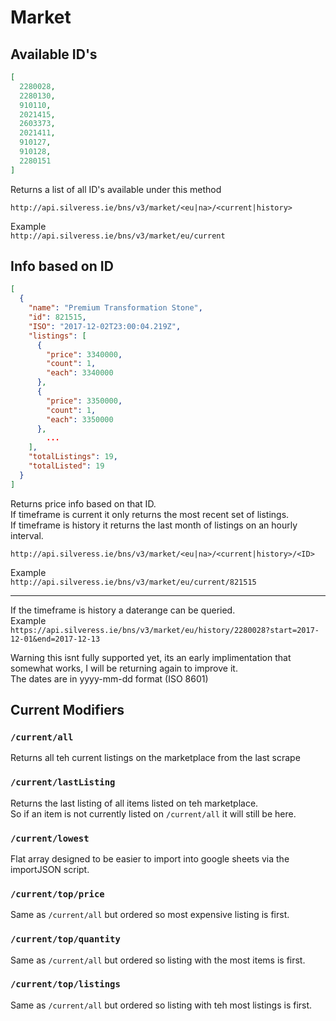 
# Market

## Available ID's

```json
[
  2280028,
  2280130,
  910110,
  2021415,
  2603373,
  2021411,
  910127,
  910128,
  2280151
]
```

Returns a list of all ID's available under this method

`http://api.silveress.ie/bns/v3/market/<eu|na>/<current|history>` 

Example  
`http://api.silveress.ie/bns/v3/market/eu/current`


## Info based on ID

```json
[
  {
    "name": "Premium Transformation Stone",
    "id": 821515,
    "ISO": "2017-12-02T23:00:04.219Z",
    "listings": [
      {
        "price": 3340000,
        "count": 1,
        "each": 3340000
      },
      {
        "price": 3350000,
        "count": 1,
        "each": 3350000
      },
		...
    ],
    "totalListings": 19,
    "totalListed": 19
  }
]
```

Returns price info based on that ID.  
If timeframe is current it only returns the most recent set of listings.  
If timeframe is history it returns the last month of listings on an hourly interval.

`http://api.silveress.ie/bns/v3/market/<eu|na>/<current|history>/<ID>`  

Example  
`http://api.silveress.ie/bns/v3/market/eu/current/821515`

****

If the timeframe is history a daterange can be queried.  
Example  
`https://api.silveress.ie/bns/v3/market/eu/history/2280028?start=2017-12-01&end=2017-12-13`

Warning this isnt fully supported yet, its an early implimentation that somewhat works, I will be returning again to improve it.  
The dates are in yyyy-mm-dd format (ISO 8601)

## Current Modifiers

### `/current/all`

Returns all teh current listings on the marketplace from the last scrape

### `/current/lastListing`

Returns the last listing of all items listed on teh marketplace.  
So if an item is not currently listed on `/current/all` it will still be here.

### `/current/lowest`

Flat array designed to be easier to import into google sheets via the importJSON script.

### `/current/top/price`

Same as `/current/all` but ordered so most expensive listing is first.

### `/current/top/quantity`

Same as `/current/all` but ordered so listing with the most items is first.

### `/current/top/listings`

Same as `/current/all` but ordered so listing with teh most listings is first.